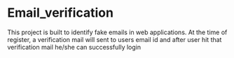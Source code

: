 # Email_verification
This project is built to identify fake emails in web applications. At the time of register, a verification mail will sent to users email id and after user hit that verification mail he/she can successfully login
